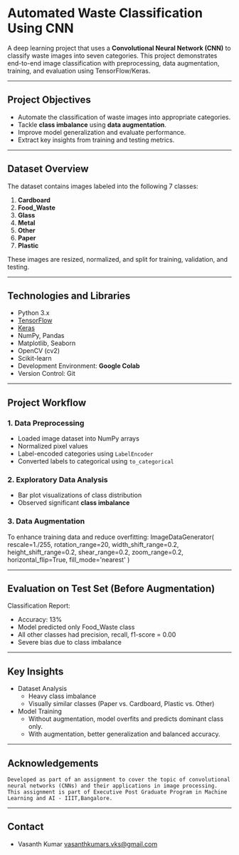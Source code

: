 # Automated Waste Classification Using CNN

A deep learning project that uses a **Convolutional Neural Network (CNN)** to classify waste images into seven categories. This project demonstrates end-to-end image classification with preprocessing, data augmentation, training, and evaluation using TensorFlow/Keras.

---

## Project Objectives

- Automate the classification of waste images into appropriate categories.
- Tackle **class imbalance** using **data augmentation**.
- Improve model generalization and evaluate performance.
- Extract key insights from training and testing metrics.

---

## Dataset Overview

The dataset contains images labeled into the following 7 classes:

1. **Cardboard**
2. **Food_Waste**
3. **Glass**
4. **Metal**
5. **Other**
6. **Paper**
7. **Plastic**

These images are resized, normalized, and split for training, validation, and testing.

---

## Technologies and Libraries

- Python 3.x
- [TensorFlow](https://www.tensorflow.org/)
- [Keras](https://keras.io/)
- NumPy, Pandas
- Matplotlib, Seaborn
- OpenCV (cv2)
- Scikit-learn
- Development Environment: **Google Colab**
- Version Control: Git

---

## Project Workflow

### 1. **Data Preprocessing**
- Loaded image dataset into NumPy arrays
- Normalized pixel values
- Label-encoded categories using `LabelEncoder`
- Converted labels to categorical using `to_categorical`

### 2. **Exploratory Data Analysis**
- Bar plot visualizations of class distribution
- Observed significant **class imbalance**

### 3. **Data Augmentation**
To enhance training data and reduce overfitting:
ImageDataGenerator(
    rescale=1./255,
    rotation_range=20,
    width_shift_range=0.2,
    height_shift_range=0.2,
    shear_range=0.2,
    zoom_range=0.2,
    horizontal_flip=True,
    fill_mode='nearest'
)

---

## Evaluation on Test Set (Before Augmentation)
Classification Report:
- Accuracy: 13%
- Model predicted only Food_Waste class
- All other classes had precision, recall, f1-score = 0.00
- Severe bias due to class imbalance

---

## Key Insights
- Dataset Analysis
    - Heavy class imbalance
    - Visually similar classes (Paper vs. Cardboard, Plastic vs. Other)
- Model Training
    - Without augmentation, model overfits and predicts dominant class only.
    - With augmentation, better generalization and balanced accuracy.

---

## Acknowledgements
    Developed as part of an assignment to cover the topic of convolutional neural networks (CNNs) and their applications in image processing. This assignment is part of Executive Post Graduate Program in Machine Learning and AI - IIIT,Bangalore.
    
---

## Contact
- Vasanth Kumar  vasanthkumars.vks@gmail.com

